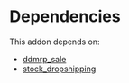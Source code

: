 # Dependencies

This addon depends on:

- [ddmrp_sale](https://github.com/bringout/oca-technical)
- [stock_dropshipping](https://github.com/bringout/oca-ocb-warehouse/tree/3e067eb100be2ddf743af8f74cbee58df4eb6bb0/odoo-bringout-oca-ocb-stock_dropshipping)
